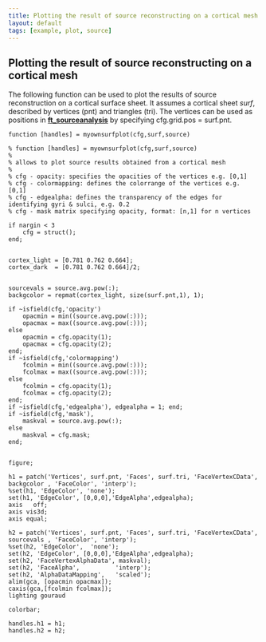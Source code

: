 ```yaml
---
title: Plotting the result of source reconstructing on a cortical mesh
layout: default
tags: [example, plot, source]
---
```


## Plotting the result of source reconstructing on a cortical mesh

The following function can be used to plot the results of source reconstruction on a cortical surface sheet. It assumes a cortical sheet *surf*, described by vertices (pnt) and triangles (tri). The vertices can be used as positions in **[ft_sourceanalysis](/reference/ft_sourceanalysis)** by specifying cfg.grid.pos = surf.pnt.

	
	function [handles] = myownsurfplot(cfg,surf,source)
	
	% function [handles] = myownsurfplot(cfg,surf,source)
	%
	% allows to plot source results obtained from a cortical mesh
	%
	% cfg - opacity: specifies the opacities of the vertices e.g. [0,1]
	% cfg - colormapping: defines the colorrange of the vertices e.g. [0,1]
	% cfg - edgealpha: defines the transparency of the edges for identifying gyri & sulci, e.g. 0.2
	% cfg - mask matrix specifying opacity, format: [n,1] for n vertices
	
	if nargin < 3
	    cfg = struct();
	end;
	
	    
	cortex_light = [0.781 0.762 0.664];
	cortex_dark  = [0.781 0.762 0.664]/2;
	
	  
	sourcevals = source.avg.pow(:);
	backgcolor = repmat(cortex_light, size(surf.pnt,1), 1);
	
	if ~isfield(cfg,'opacity')
	    opacmin = min((source.avg.pow(:)));
	    opacmax = max((source.avg.pow(:)));
	else
	    opacmin = cfg.opacity(1);
	    opacmax = cfg.opacity(2);
	end;
	if ~isfield(cfg,'colormapping')
	    fcolmin = min((source.avg.pow(:)));
	    fcolmax = max((source.avg.pow(:)));
	else
	    fcolmin = cfg.opacity(1);
	    fcolmax = cfg.opacity(2);
	end;
	if ~isfield(cfg,'edgealpha'), edgealpha = 1; end;
	if ~isfield(cfg,'mask'), 
	    maskval = source.avg.pow(:);
	else
	    maskval = cfg.mask;
	end;
	
	
	figure;
	
	h1 = patch('Vertices', surf.pnt, 'Faces', surf.tri, 'FaceVertexCData', backgcolor , 'FaceColor', 'interp');
	%set(h1, 'EdgeColor', 'none');
	set(h1, 'EdgeColor', [0,0,0],'EdgeAlpha',edgealpha);
	axis   off;
	axis vis3d;
	axis equal;
	
	h2 = patch('Vertices', surf.pnt, 'Faces', surf.tri, 'FaceVertexCData', sourcevals , 'FaceColor', 'interp');
	%set(h2, 'EdgeColor',  'none');
	set(h2, 'EdgeColor', [0,0,0],'EdgeAlpha',edgealpha);
	set(h2, 'FaceVertexAlphaData', maskval);
	set(h2, 'FaceAlpha',          'interp');
	set(h2, 'AlphaDataMapping',   'scaled');
	alim(gca, [opacmin opacmax]);
	caxis(gca,[fcolmin fcolmax]);
	lighting gouraud
	
	colorbar;
	
	handles.h1 = h1;
	handles.h2 = h2;
	

